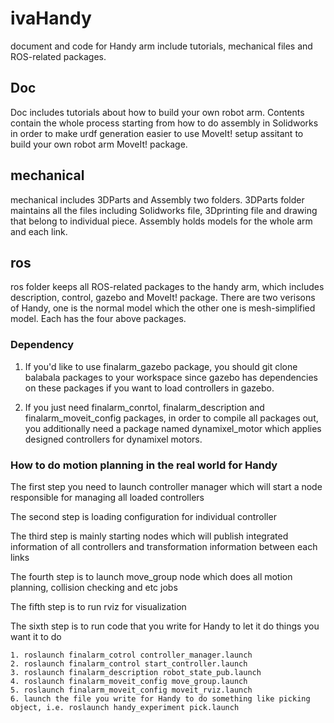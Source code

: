 # ivaHandy
document and code for Handy arm include tutorials, mechanical files and ROS-related packages.

## Doc
Doc includes tutorials about how to build your own robot arm. Contents contain the whole process starting from 
how to do assembly in Solidworks in order to  make urdf generation easier to use MoveIt! setup assitant to build 
your own robot arm MoveIt! package. 

## mechanical
mechanical includes 3DParts and Assembly two folders. 3DParts folder maintains all the files including Solidworks file, 
3Dprinting file and drawing that belong to individual piece. Assembly holds models for the whole arm and each link.

## ros
ros folder keeps all ROS-related packages to the handy arm, which includes description, control, gazebo and MoveIt! package.
There are two verisons of Handy, one is the normal model which the other one is mesh-simplified model. Each has the four above packages.

### Dependency
1. If you'd like to use finalarm_gazebo package, you should git clone balabala packages to your workspace since gazebo has dependencies on these packages if you want to load controllers in gazebo.

2. If you just need finalarm_conrtol, finalarm_description and finalarm_moveit_config packages, in order to compile all packages out, you additionally need a package named dynamixel_motor which applies designed controllers for dynamixel motors.

### How to do motion planning in the real world for Handy
 The first step you need to launch controller manager which will start a node responsible for managing all loaded controllers

 The second step is loading configuration for individual controller 

 The third step is mainly starting nodes which will publish integrated information of all controllers and transformation information between each links 

 The fourth step is to launch move_group node which does all motion planning, collision checking and etc jobs

 The fifth step is to run rviz for visualization

 The sixth step is to run code that you write for Handy to let it do things you want it to do
```
1. roslaunch finalarm_cotrol controller_manager.launch
2. roslaunch finalarm_control start_controller.launch
3. roslaunch finalarm_description robot_state_pub.launch
4. roslaunch finalarm_moveit_config move_group.launch
5. roslaunch finalarm_moveit_config moveit_rviz.launch
6. launch the file you write for Handy to do something like picking object, i.e. roslaunch handy_experiment pick.launch
```
